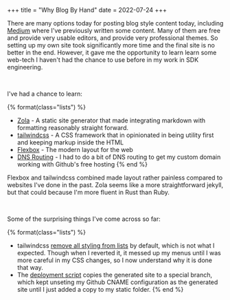 +++
title = "Why Blog By Hand"
date = 2022-07-24
+++

There are many options today for posting blog style content today, including [Medium](https://medium.com/@donblas) where I've previously written some content. Many of them are free and provide very usable editors, and provide very professional themes. So setting up my own site took significantly more time and the final site is no better in the end. However, it gave me the opportunity to learn learn some web-tech I haven't had the chance to use before in my work in SDK engineering.

<br>

I've had a chance to learn:

{% format(class="lists") %}
- [Zola](https://www.getzola.org/) - A static site generator that made integrating markdown with formatting reasonably straight forward.
- [tailwindcss](https://tailwindcss.com/) - A CSS framework that in opinionated in being utility first and keeping markup inside the HTML
- [Flexbox](https://developer.mozilla.org/en-US/docs/Learn/CSS/CSS_layout/Flexbox) - The modern layout for the web
- [DNS Routing](https://en.wikipedia.org/wiki/CNAME_record) - I had to do a bit of DNS routing to get my custom domain working with Github's free hosting
{% end %}

Flexbox and tailwindcss combined made layout rather painless compared to websites I've done in the past. Zola seems like a more straightforward jekyll, but that could because I'm more fluent in Rust than Ruby.

<br>

Some of the surprising things I've come across so far:

{% format(class="lists") %}
- tailwindcss [remove all styling from lists](https://stackoverflow.com/questions/69276276/why-tailwind-list-style-type-is-not-working) by default, which is not what I expected. Though when I reverted it, it messed up my menus until I was more careful in my CSS changes, so I now understand why it is done that way.
- The [deployment script](https://github.com/chamons/chamons.github.io/blob/master/.github/workflows/main.yml) copies the generated site to a special branch, which kept unseting my Github CNAME configuration as the generated site until I just added a copy to my static folder.
{% end %}
